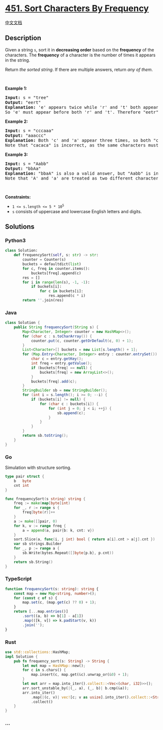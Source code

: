 # [451. Sort Characters By Frequency](https://leetcode.com/problems/sort-characters-by-frequency)

[中文文档](/solution/0400-0499/0451.Sort%20Characters%20By%20Frequency/README.md)

## Description

<p>Given a string <code>s</code>, sort it in <strong>decreasing order</strong> based on the <strong>frequency</strong> of the characters. The <strong>frequency</strong> of a character is the number of times it appears in the string.</p>

<p>Return <em>the sorted string</em>. If there are multiple answers, return <em>any of them</em>.</p>

<p>&nbsp;</p>
<p><strong class="example">Example 1:</strong></p>

<pre>
<strong>Input:</strong> s = &quot;tree&quot;
<strong>Output:</strong> &quot;eert&quot;
<strong>Explanation:</strong> &#39;e&#39; appears twice while &#39;r&#39; and &#39;t&#39; both appear once.
So &#39;e&#39; must appear before both &#39;r&#39; and &#39;t&#39;. Therefore &quot;eetr&quot; is also a valid answer.
</pre>

<p><strong class="example">Example 2:</strong></p>

<pre>
<strong>Input:</strong> s = &quot;cccaaa&quot;
<strong>Output:</strong> &quot;aaaccc&quot;
<strong>Explanation:</strong> Both &#39;c&#39; and &#39;a&#39; appear three times, so both &quot;cccaaa&quot; and &quot;aaaccc&quot; are valid answers.
Note that &quot;cacaca&quot; is incorrect, as the same characters must be together.
</pre>

<p><strong class="example">Example 3:</strong></p>

<pre>
<strong>Input:</strong> s = &quot;Aabb&quot;
<strong>Output:</strong> &quot;bbAa&quot;
<strong>Explanation:</strong> &quot;bbaA&quot; is also a valid answer, but &quot;Aabb&quot; is incorrect.
Note that &#39;A&#39; and &#39;a&#39; are treated as two different characters.
</pre>

<p>&nbsp;</p>
<p><strong>Constraints:</strong></p>

<ul>
	<li><code>1 &lt;= s.length &lt;= 5 * 10<sup>5</sup></code></li>
	<li><code>s</code> consists of uppercase and lowercase English letters and digits.</li>
</ul>

## Solutions

<!-- tabs:start -->

### **Python3**

```python
class Solution:
    def frequencySort(self, s: str) -> str:
        counter = Counter(s)
        buckets = defaultdict(list)
        for c, freq in counter.items():
            buckets[freq].append(c)
        res = []
        for i in range(len(s), -1, -1):
            if buckets[i]:
                for c in buckets[i]:
                    res.append(c * i)
        return ''.join(res)
```

### **Java**

```java
class Solution {
    public String frequencySort(String s) {
        Map<Character, Integer> counter = new HashMap<>();
        for (char c : s.toCharArray()) {
            counter.put(c, counter.getOrDefault(c, 0) + 1);
        }
        List<Character>[] buckets = new List[s.length() + 1];
        for (Map.Entry<Character, Integer> entry : counter.entrySet()) {
            char c = entry.getKey();
            int freq = entry.getValue();
            if (buckets[freq] == null) {
                buckets[freq] = new ArrayList<>();
            }
            buckets[freq].add(c);
        }
        StringBuilder sb = new StringBuilder();
        for (int i = s.length(); i >= 0; --i) {
            if (buckets[i] != null) {
                for (char c : buckets[i]) {
                    for (int j = 0; j < i; ++j) {
                        sb.append(c);
                    }
                }
            }
        }
        return sb.toString();
    }
}
```

### **Go**

Simulation with structure sorting.

```go
type pair struct {
	b   byte
	cnt int
}

func frequencySort(s string) string {
	freq := make(map[byte]int)
	for _, r := range s {
		freq[byte(r)]++
	}
	a := make([]pair, 0)
	for k, v := range freq {
		a = append(a, pair{b: k, cnt: v})
	}
	sort.Slice(a, func(i, j int) bool { return a[i].cnt > a[j].cnt })
	var sb strings.Builder
	for _, p := range a {
		sb.Write(bytes.Repeat([]byte{p.b}, p.cnt))
	}
	return sb.String()
}
```

### **TypeScript**

```ts
function frequencySort(s: string): string {
    const map = new Map<string, number>();
    for (const c of s) {
        map.set(c, (map.get(c) ?? 0) + 1);
    }
    return [...map.entries()]
        .sort((a, b) => b[1] - a[1])
        .map(([k, v]) => k.padStart(v, k))
        .join('');
}
```

### **Rust**

```rust
use std::collections::HashMap;
impl Solution {
    pub fn frequency_sort(s: String) -> String {
        let mut map = HashMap::new();
        for c in s.chars() {
            map.insert(c, map.get(&c).unwrap_or(&0) + 1);
        }
        let mut arr = map.into_iter().collect::<Vec<(char, i32)>>();
        arr.sort_unstable_by(|(_, a), (_, b)| b.cmp(&a));
        arr.into_iter()
            .map(|(c, v)| vec![c; v as usize].into_iter().collect::<String>())
            .collect()
    }
}
```

### **...**

```

```

<!-- tabs:end -->
